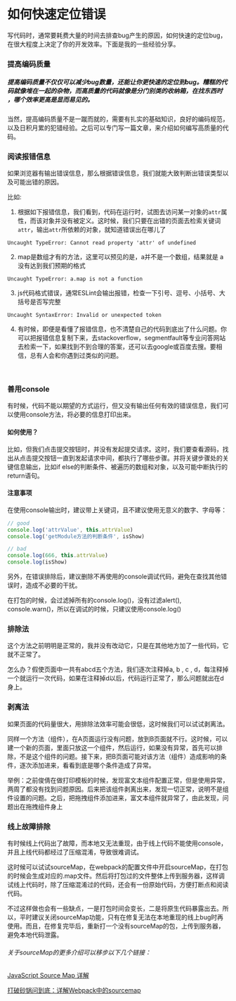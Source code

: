 # 如何快速定位错误



写代码时，通常要耗费大量的时间去排查bug产生的原因，如何快速的定位bug，在很大程度上决定了你的开发效率。下面是我的一些经验分享。



### 提高编码质量

##### 提高编码质量不仅仅可以减少bug数量，还能让你更快速的定位到bug。糟糕的代码就像堆在一起的杂物，而高质量的代码就像是分门别类的收纳箱，在找东西时 ，哪个效率更高是显而易见的。

当然，提高编码质量不是一蹴而就的，需要有扎实的基础知识，良好的编码规范，以及日积月累的犯错经验。之后可以专门写一篇文章，来介绍如何编写高质量的代码。



### 阅读报错信息

如果浏览器有输出错误信息，那么根据错误信息，我们就能大致判断出错误类型以及可能出错的原因。

比如:

1. 根据如下报错信息，我们看到，代码在运行时，试图去访问某一对象的`attr`属性，而该对象并没有被定义。这时候，我们只要在出错的页面去检索关键词`attr`，输出`attr`所依赖的对象，就知道错误出在哪儿了

```basic
Uncaught TypeError: Cannot read property 'attr' of undefined
```



2. map是数组才有的方法，这里可以预见的是，a并不是一个数组，结果就是 a 没有达到我们预期的格式

```basic
Uncaught TypeError: a.map is not a function
```



3. js代码格式错误，通常ESLint会输出报错，检查一下引号、逗号、小括号、大括号是否写完整

```basic
Uncaught SyntaxError: Invalid or unexpected token
```



4. 有时候，即便是看懂了报错信息，也不清楚自己的代码到底出了什么问题。你可以把报错信息复制下来，去stackoverflow，segmentfault等专业问答网站去检索一下，如果找到不到合理的答案，还可以去google或百度去搜。要相信，总有人会和你遇到过类似的问题。

   ​

### 善用console

有时候，代码不能以期望的方式运行，但又没有输出任何有效的错误信息，我们可以使用console方法，将必要的信息打印出来。

#### 如何使用？

比如，但我们点击提交按钮时，并没有发起提交请求。这时，我们要查看源码，找出从点击提交按钮一直到发起请求中间，都执行了哪些步骤。并将关键步骤处的关键信息输出，比如if else的判断条件、被遍历的数组和对象，以及可能中断执行的return语句。

#### 注意事项

在使用console输出时，建议带上关键词，且不建议使用无意义的数字、字母等：

```javascript
// good
console.log('attrValue', this.attrValue)
console.log('getModule方法的判断条件', isShow)

// bad
console.log(666, this.attrValue)
console.log(isShow)
```

另外，在错误排除后，建议删除不再使用的console调试代码，避免在查找其他错误时，造成不必要的干扰。

在打包的时候，会过滤掉所有的console.log()，没有过滤alert(), console.warn()，所以在调试的时候，只建议使用console.log()



### 排除法

这个方法之前明明是正常的，我并没有改动它，只是在其他地方加了一些代码，它就不正常了。

怎么办？假使页面中一共有abcd五个方法，我们逐次注释掉a, b , c , d，每注释掉一个就运行一次代码，如果在注释掉d以后，代码运行正常了，那么问题就出在d身上。



### 剥离法

如果页面的代码量很大，用排除法效率可能会很低，这时候我们可以试试剥离法。

同样一个方法（组件），在A页面运行没有问题，放到B页面就不行。这时候，可以建一个新的页面，里面只放这一个组件，然后运行，如果没有异常，首先可以排除，不是这个组件的问题。接下来，把B页面可能对该方法（组件）造成影响的条件，逐次添加进来，看看到底是哪个条件造成了异常。

举例：之前俊倩在做打印模板的时候，发现富文本组件配置正常，但是使用异常，两周了都没有找到问题原因。后来把该组件剥离出来，发现一切正常，说明不是组件设置的问题。之后，把拖拽组件添加进来，富文本组件就异常了，由此发现，问题出在拖拽组件身上



### 线上故障排除

有时候线上代码出了故障，而本地又无法重现，由于线上代码不能使用console，并且上线代码都经过了压缩混淆，导致很难调试。

这时候可以试试sourceMap，在webpack的配置文件中开启sourceMap，在打包的时候会生成对应的.map文件。然后将打包过的文件整体上传到服务器，这样调试线上代码时，除了压缩混淆过的代码，还会有一份原始代码，方便打断点和阅读代码。

不过这样做也会有一些缺点，一是打包时间会变长，二是将原生代码暴露出去。所以，平时建议关闭sourceMap功能，只有在修复无法在本地重现的线上bug时再使用。而且，在修复完毕后，重新打一个没有sourceMap的包，上传到服务器，避免本地代码泄露。

###### 关于sourceMap的更多介绍可以移步以下几个链接：

[JavaScript Source Map 详解](http://www.ruanyifeng.com/blog/2013/01/javascript_source_map.html)

[打破砂锅问到底：详解Webpack中的sourcemap](https://segmentfault.com/a/1190000008315937)